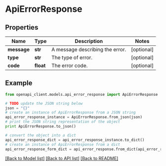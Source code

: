 # ApiErrorResponse


## Properties
Name | Type | Description | Notes
------------ | ------------- | ------------- | -------------
**message** | **str** | A message describing the error. | [optional] 
**type** | **str** | The type of error. | [optional] 
**code** | **float** | The error code. | [optional] 

## Example

```python
from openapi_client.models.api_error_response import ApiErrorResponse

# TODO update the JSON string below
json = "{}"
# create an instance of ApiErrorResponse from a JSON string
api_error_response_instance = ApiErrorResponse.from_json(json)
# print the JSON string representation of the object
print ApiErrorResponse.to_json()

# convert the object into a dict
api_error_response_dict = api_error_response_instance.to_dict()
# create an instance of ApiErrorResponse from a dict
api_error_response_form_dict = api_error_response.from_dict(api_error_response_dict)
```
[[Back to Model list]](../README.md#documentation-for-models) [[Back to API list]](../README.md#documentation-for-api-endpoints) [[Back to README]](../README.md)


